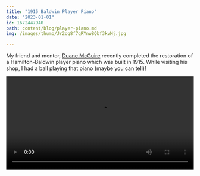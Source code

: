 ```yaml
---
title: "1915 Baldwin Player Piano"
date: "2023-01-01"
id: 1672447940
path: content/blog/player-piano.md
img: /images/thumb/Jr2oq8f7qRYnwBQbf3kvMj.jpg

---
```

My friend and mentor, [Duane McGuire](https://mcguirepiano.com/tag/hamilton-player) recently completed the restoration of a Hamilton-Baldwin player piano which was built in 1915.  While visiting his shop, I had a ball playing that piano (maybe you can tell)!

<video  width="100%"  controls >
  <source src="/videos/JD-Fascinating-Rhythm.mp4" type="video/mp4">
  Your browser does not support the video tag.
</video>